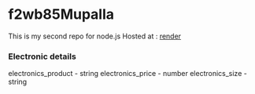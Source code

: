 # f2wb85Mupalla
This is my second repo for node.js
Hosted at : [render](https://f2wb85muppalla.onrender.com)
### Electronic details

electronics_product - string
electronics_price - number
electronics_size - string

